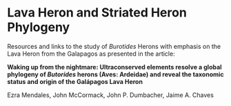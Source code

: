 # Lava Heron and Striated Heron Phylogeny
Resources and links to the study of _Burotides_ Herons with emphasis on the Lava Heron from the Galapagos as presented in the article:

**Waking up from the nightmare: Ultraconserved elements resolve a global phylogeny of _Butorides_ herons (Aves: Ardeidae)​ and reveal the taxonomic status and origin of the Galápagos Lava Heron**

Ezra Mendales, John McCormack, John P. Dumbacher, Jaime A. Chaves
